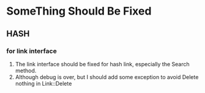 SomeThing Should Be Fixed
=================================================================================

HASH
---------------------------------------------------------------------------------
### for link interface
1. The link interface should be fixed for hash link, especially the Search method.
2. Although debug is over, but I should add some exception to avoid Delete nothing in Link<T>::Delete
